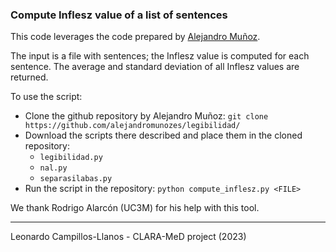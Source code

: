 ### Compute Inflesz value of a list of sentences

This code leverages the code prepared by [Alejandro Muñoz](https://github.com/alejandromunozes/legibilidad/).

The input is a file with sentences; the Inflesz value is computed for each sentence.
The average and standard deviation of all Inflesz values are returned.

To use the script:
- Clone the github repository by Alejandro Muñoz: ```git clone https://github.com/alejandromunozes/legibilidad/```
- Download the scripts there described and place them in the cloned repository: 
  -  ```legibilidad.py```
  -  ```nal.py```
  -  ```separasilabas.py```
- Run the script in the repository: ```python compute_inflesz.py <FILE>```

We thank Rodrigo Alarcón (UC3M) for his help with this tool. 
_____________________________________________________
Leonardo Campillos-Llanos - CLARA-MeD project (2023)
